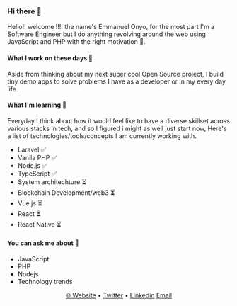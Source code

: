 ### Hi there 👋

<!--
**Emmanuelonyo/Emmanuelonyo** is a ✨ _special_ ✨ repository because its `README.md` (this file) appears on your GitHub profile.

Here are some ideas to get you started:

- 🔭 I’m currently working on ...
- 🌱 I’m currently learning ...
- 👯 I’m looking to collaborate on ...
- 🤔 I’m looking for help with ...
- 💬 Ask me about ...
- 📫 How to reach me: ...
- 😄 Pronouns: ...
- ⚡ Fun fact: ...
-->

Hello!! welcome !!!! the name's Emmanuel Onyo, for the most part I'm a Software Engineer but I do anything revolving around the web using JavaScript and PHP with the right motivation :new_moon_with_face:.

#### What I work on these days :briefcase:

Aside from thinking about my next super cool Open Source project, I build tiny demo apps to solve problems I have as a developer or in my every day life.

#### What I'm learning :book:

Everyday I think about how it would feel like to have a diverse skillset across various stacks in tech, and so I figured i might as well just start now, Here's a list of technologies/tools/concepts I am currently working with.

- Laravel ✅
- Vanila PHP ✅
- Node.js ✅
- TypeScript ✅
- System architechture ⏳
- Blockchain Development/web3 ⏳
- Vue js ⏳
- React ⏳
- React Native ⏳


#### You can ask me about :fax:

- JavaScript
- PHP
- Nodejs
- Technology trends

<p align="center">
  <a href="https://emmanuelonyo.dev">🌐 Website</a> •
  <a href="https://twitter.com/emmanue97313084">Twitter</a> •
  <a href="https://www.linkedin.com/in/emmanuel-onyo-3743a3129/">Linkedin</a>
  <a href="mailto:emmanuelonyo34@gmail.com">Email</a>
</p>



